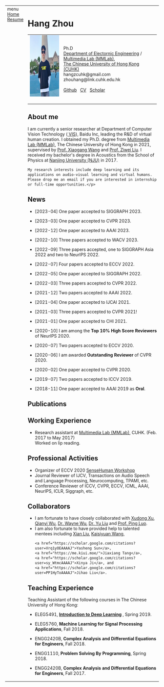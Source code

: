 
<!DOCTYPE html PUBLIC "-//W3C//DTD XHTML 1.1//EN" "http://www.w3.org/TR/xhtml11/DTD/xhtml11.dtd">
<html xmlns="http://www.w3.org/1999/xhtml" xml:lang="en" class="gr__xh-liu_github_io"><head>
<meta name="keywords" content="Hang Zhou, EE, CUHK, 周航">
<meta name="description" content="Personal page of Hang Zhou at CUHK">
<meta http-equiv="Content-Type" content="text/html; charset=UTF-8">
<link rel="stylesheet" href="jemdoc.css" type="text/css">
<title>Hang Zhou's Homepage </title>
</head>
<body data-gr-c-s-loaded="true">
<table summary="Table for page layout." id="tlayout">
<tbody><tr valign="top">
<td id="layout-menu">
<div class="menu-category">menu</div>
<div class="menu-item"><a href="https://hangz-nju-cuhk.github.io/index.html" class="current">Home</a></div>
<div class="menu-item"><a href="">Resume</a></div>
</td>
<td id="layout-content">
<div id="toptitle">
<h1>Hang Zhou </h1>
</div>
<table class="imgtable"><tbody><tr><td>
<img src="homepage.jpg" alt="Hang Zhou" width="200px" height="200px">&nbsp;</td>
<td align="left"><p>Ph.D<br>
<a href="http://www.ee.cuhk.edu.hk/en-gb/">Department of Electornic Engineering</a> / <a href="http://mmlab.ie.cuhk.edu.hk/">Multimedia Lab (MMLab)</a>, <br>
<a href="http://www.cuhk.edu.hk/english/index.html">The Chinese University of Hong Kong (CUHK)</a><br>
hangzcuhk@gmail.com <br>
zhouhang@link.cuhk.edu.hk <br> <br>
<a href="https://github.com/Hangz-nju-cuhk">Github</a>&nbsp;&nbsp;&nbsp;<a href="https://hangz-nju-cuhk.github.io/CV_Hang_Zhou.pdf">CV</a>&nbsp;&nbsp;&nbsp;<a href="https://scholar.google.com.hk/citations?user=iqbKD9UAAAAJ&hl=zh-CN">Scholar</a></p>
</td></tr></tbody></table>
<h2>About me</h2>
<p>I am currently a senior researcher at Department of Computer Vision Technology (<a href="https://vis.baidu.com/#/"> VIS</a>), Baidu Inc, leading the R&D of virtual human creation. I obtained my Ph.D. degree from <a href="http://mmlab.ie.cuhk.edu.hk/">Multimedia Lab (MMLab)</a>, The Chinese University of Hong Kong in 2021, supervised by <a href="http://www.ee.cuhk.edu.hk/~xgwang/">Prof. Xiaogang Wang</a> and  <a href="https://liuziwei7.github.io/">Prof. Ziwei Liu</a>.
  I received my bachelor's degree in Acoustics from the School of Physics at <a href="https://www.nju.edu.cn/EN/">Nanjing University (NJU)</a> in 2017.

    My research interests include deep learning and its applications on audio-visual learning and virtual humans. Please drop me an email if you are interested in internship or full-time opportunities.</p>

<h2>News</h2>
<ul>
    <li><p>[2023-04]  One paper accepted to SIGGRAPH 2023.</p>
  </li>
    <li><p>[2023-03]  One paper accepted to CVPR 2023.</p>
  </li>
    <li><p>[2022-12]  One paper accepted to AAAI 2023.</p>
  </li>
        <li><p>[2022-10]  Three papers accepted to WACV 2023.</p>
  </li>
    <li><p>[2022-09]  Three papers accepted, one to SIGGRAPH Asia 2022 and two to NeurIPS 2022.</p>
  </li>
    <li><p>[2022-07]  Four papers accepted to ECCV 2022.</p>
  </li>
    <li><p>[2022-05]  One paper accepted to SIGGRAPH 2022.</p>
  </li>
  <li><p>[2022-03]  Three papers accepted to CVPR 2022.</p>
  </li>
  <li><p>[2021-12]  Two papers accepted to AAAI 2022.</p>
  </li>
  <li><p>[2021-04]  One paper accepted to IJCAI 2021.</p>
  </li>
  <li><p>[2021-03]  Three papers accepted to CVPR 2021!</p>
  </li>
  <li><p>[2021-01]  One paper accepted to CHI 2021.</p>
  </li>
  <li><p>[2020-10]  I am among the  <b>Top 10% High Score Reviewers</b> of NeurIPS 2020.</p>
  </li>
  <li><p>[2020-07]  Two papers accepted to ECCV 2020. </p>
  </li>
  <li><p>[2020-06] I am awarded <b>Outstanding Reviewer</b> of CVPR 2020.</p>
  </li>
  <li><p>[2020-02] One paper accepted to CVPR 2020.</p>
  </li>
  <li><p>[2019-07] Two papers accepted to ICCV 2019.</p>
  </li>
  <li><p>[2018-11] One paper accepted to AAAI 2019 as <b>Oral</b>.</p>
  </li>
</ul>
<h2>Publications</h2>
<ul>

</ul>
<h2>Working Experience</h2>
<ul>
<li><p>Research assistant at <a href="http://mmlab.ie.cuhk.edu.hk/">Multimedia Lab (MMLab)</a>, CUHK. (Feb. 2017 to May 2017) <br>
Worked on lip reading.
</li>
</ul>
    <h2>Professional Activities</h2>
<ul>
<li> Organizer of ECCV 2020 <a href="https://sense-human.github.io/">SenseHuman Workshop</a>
</li>
<li> Journal Reviewer of IJCV, Transactions on Audio Speech and Language Processing, Neurocomputing, TPAMI, etc.
</li>
<li> Conference Reviewer of ICCV, CVPR, ECCV, ICML, AAAI, NeurIPS, ICLR, Siggraph, etc.
</li>
</ul>
<h2>Collaborators</h2>
<ul>
<li> I am fortunate to have closely collaborated with <a href="https://sheldontsui.github.io/">Xudong Xu</a>,
    <a href="https://sheldontsui.github.io/">Qianyi Wu</a>,
        <a href="https://wywu.github.io/">Dr. Wayne Wu</a>,
    <a href="http://liuyu.us/">Dr. Yu Liu</a> and <a href="http://luoping.me/">Prof. Ping Luo</a>.
</li>
<li> I am also fortunate to have provided help to talented mentees including <a href="https://alvinliu0.github.io/">Xian Liu</a>,
    <a href="https://scholar.google.com/citations?user=2Pedf3EAAAAJ">Kaisiyuan Wang</a>,

    <a href="https://scholar.google.com/citations?user=Vrq1yOEAAAAJ">Yasheng Sun</a>,
    <a href="https://me.kiui.moe/">Jiaxiang Tang</a>,
    <a href="https://scholar.google.com/citations?user=sy_WtmcAAAAJ">Xinya Ji</a>, and
    <a href="https://scholar.google.com/citations?user=PP1HyToAAAAJ">Jihao Liu</a>.
</li>
</ul>
<h2>Teaching Experience</h2>
<p>Teaching Assistant of the following courses in The Chinese University of Hong Kong:</p>
<ul>
<li><p>ELEG5491, <a href="http://dl.ee.cuhk.edu.hk/"><b>Introduction to Deep Learning</b></a> , Spring 2019.</p>
</li>
<li><p>ELEG5760, <b>Machine Learning for Signal Processing Applications</b>, Fall 2018.</p>
</li>
<li><p>ENGG2420B, <b>Complex Analysis and Differential Equations for Engineers</b>, Fall 2018.</p>
</li>
<li><p>ENGG1110, <b>Problem Solving By Programming</b>, Spring 2018.</p>
</li>
<li><p>ENGG2420B, <b>Complex Analysis and Differential Equations for Engineers</b>, Fall 2017.</p>
</li>
</ul>
</td>
</tr>
</tbody></table>


</body></html>
